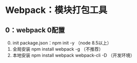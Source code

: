 # Webpack：模块打包工具

## 0：webpack 0配置
0. init package.json：npm init -y （node 8.5以上）
1. 全局安装 npm install webpack -g （不推荐）
2. 本地安装 npm install webpack webpack-cli -D （开发环境）

